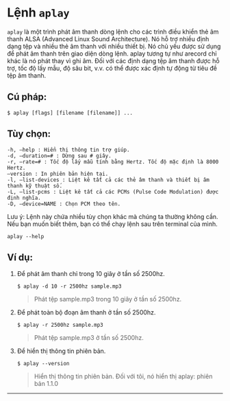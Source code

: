 # Lệnh `aplay`

`aplay` là một trình phát âm thanh dòng lệnh cho các trình điều khiển thẻ âm thanh ALSA (Advanced Linux Sound Architecture). Nó hỗ trợ nhiều định dạng tệp và nhiều thẻ âm thanh với nhiều thiết bị. Nó chủ yếu được sử dụng để phát âm thanh trên giao diện dòng lệnh. aplay tương tự như arecord chỉ khác là nó phát thay vì ghi âm. Đối với các định dạng tệp âm thanh được hỗ trợ, tốc độ lấy mẫu, độ sâu bit, v.v. có thể được xác định tự động từ tiêu đề tệp âm thanh.

## Cú pháp:

```
$ aplay [flags] [filename [filename]] ...
```

## Tùy chọn:

```
-h, –help : Hiển thị thông tin trợ giúp.
-d, –duration=# : Dừng sau # giây.
-r, –rate=# : Tốc độ lấy mẫu tính bằng Hertz. Tốc độ mặc định là 8000 Hertz.
–version : In phiên bản hiện tại.
-l, –list-devices : Liệt kê tất cả các thẻ âm thanh và thiết bị âm thanh kỹ thuật số.
-L, –list-pcms : Liệt kê tất cả các PCMs (Pulse Code Modulation) được định nghĩa.
-D, –device=NAME : Chọn PCM theo tên.
```

Lưu ý: Lệnh này chứa nhiều tùy chọn khác mà chúng ta thường không cần. Nếu bạn muốn biết thêm, bạn có thể chạy lệnh sau trên terminal của mình.

```
aplay --help
```

## Ví dụ:

1. Để phát âm thanh chỉ trong 10 giây ở tần số 2500hz.

   ```
   $ aplay -d 10 -r 2500hz sample.mp3
   ```

   > Phát tệp sample.mp3 trong 10 giây ở tần số 2500hz.

2. Để phát toàn bộ đoạn âm thanh ở tần số 2500hz.

   ```
   $ aplay -r 2500hz sample.mp3
   ```

   > Phát tệp sample.mp3 ở tần số 2500hz.

3. Để hiển thị thông tin phiên bản.

   ```
   $ aplay --version
   ```

   > Hiển thị thông tin phiên bản. Đối với tôi, nó hiển thị aplay: phiên bản 1.1.0

---